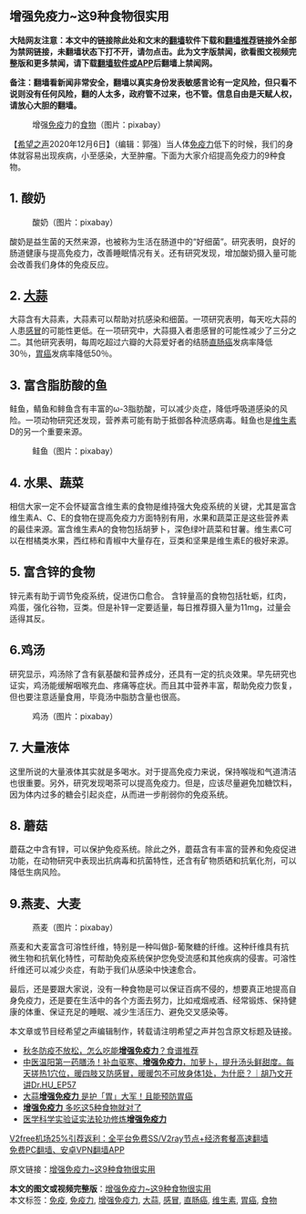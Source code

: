  <h2>增强免疫力~这9种食物很实用</h2> <p class="notice"><b>大陆网友注意：本文中的链接除此处和文末的<a href="https://github.com/bannedbook/fanqiang" >翻墙</a>软件下载和<a href="https://github.com/killgcd/justmysocks/blob/master/README.md">翻墙推荐</a>链接外全部为禁网链接，未翻墙状态下打不开，请勿点击。此为文字版禁闻，欲看图文视频完整版和更多禁闻，请下载<a href="https://github.com/bannedbook/fanqiang">翻墙软件或APP</a>后翻墙上禁闻网。</p><p>备注：翻墙看新闻非常安全，翻墙以真实身份发表敏感言论有一定风险，但只看不说则没有任何风险，翻的人太多，政府管不过来，也不管。信息自由是天赋人权，请放心大胆的翻墙。</b></p>  <div class="entry"> <figure><figcaption>增强<a href="https://www.bannedbook.org/bnews/tag/%E5%85%8D%E7%96%AB/" class="st_tag internal_tag" rel="tag" title="标签 免疫 下的日志">免疫</a>力的<a href="https://www.bannedbook.org/bnews/tag/%e9%a3%9f%e7%89%a9/" class="st_tag internal_tag" rel="tag" title="标签 食物 下的日志">食物</a>（图片：pixabay）</figcaption></figure> <p>【<span class='wp_keywordlink_affiliate'><a href="https://www.soundofhope.org" title="希望之声" target="_blank">希望之声</a></span>2020年12月6日】（编辑：郭强）当人体<a href="https://www.bannedbook.org/bnews/tag/%E5%85%8D%E7%96%AB%E5%8A%9B/" class="st_tag internal_tag" rel="tag" title="标签 免疫力 下的日志">免疫力</a>低下的时候，我们的身体就容易出现疾病，小至感染，大至肿瘤。下面为大家介绍提高免疫力的9种食物。</p> <h2>1. 酸奶</h2> <figure><figcaption>酸奶（图片：pixabay）</figcaption></figure> <p>酸奶是益生菌的天然来源，也被称为生活在肠道中的“好细菌”。研究表明，良好的肠道健康与提高免疫力，改善睡眠情况有关。还有研究发现，增加酸奶摄入量可能会改善我们身体的免疫反应。</p> <h2>2. <a href="https://www.bannedbook.org/bnews/tag/%e5%a4%a7%e8%92%9c/" class="st_tag internal_tag" rel="tag" title="标签 大蒜 下的日志">大蒜</a></h2> <p>大蒜含有大蒜素，大蒜素可以帮助对抗感染和细菌。一项研究表明，每天吃大蒜的人患<a href="https://www.bannedbook.org/bnews/tag/%E6%84%9F%E5%86%92/" class="st_tag internal_tag" rel="tag" title="标签 感冒 下的日志">感冒</a>的可能性更低。在一项研究中，大蒜摄入者患感冒的可能性减少了三分之二。其他研究表明，每周吃超过六瓣的大蒜爱好者的结肠<a href="https://www.bannedbook.org/bnews/tag/%E7%9B%B4%E8%82%A0%E7%99%8C/" class="st_tag internal_tag" rel="tag" title="标签 直肠癌 下的日志">直肠癌</a>发病率降低30％，<a href="https://www.bannedbook.org/bnews/tag/%E8%83%83%E7%99%8C/" class="st_tag internal_tag" rel="tag" title="标签 胃癌 下的日志">胃癌</a>发病率降低50％。</p>  <h2>3. 富含脂肪酸的鱼</h2> <p>鲑鱼，鲭鱼和鲱鱼含有丰富的ω-3脂肪酸，可以减少炎症，降低呼吸道感染的风险。一项动物研究还发现，营养素可能有助于抵御各种流感病毒。鲑鱼也是<a href="https://www.bannedbook.org/bnews/tag/%E7%BB%B4%E7%94%9F%E7%B4%A0/" class="st_tag internal_tag" rel="tag" title="标签 维生素 下的日志">维生素</a>D的另一个重要来源。</p> <figure><figcaption>鲑鱼（图片：pixabay）</figcaption></figure> <h2>4. 水果、蔬菜</h2> <p>相信大家一定不会怀疑富含维生素的食物是维持强大免疫系统的关键，尤其是富含维生素A、C、E的食物在提高免疫力方面特别有用，水果和蔬菜正是这些营养素的最佳来源。富含维生素A的食物包括胡萝卜，深色绿叶蔬菜和甘薯。维生素C可以在柑橘类水果，西红柿和青椒中大量存在，豆类和坚果是维生素E的极好来源。</p> <h2>5. 富含锌的食物</h2> <p>锌元素有助于调节免疫系统，促进伤口愈合。 含锌量高的食物包括牡蛎，红肉，鸡蛋，强化谷物，豆类。但是补锌一定要适量，每日推荐摄入量为11mg，过量会适得其反。</p>  <h2>6.鸡汤</h2> <p>研究显示，鸡汤除了含有氨基酸和营养成分，还具有一定的抗炎效果。早先研究也证实，鸡汤能缓解咽喉充血、疼痛等症状。而且其中营养丰富，帮助免疫力恢复，但也要注意适量食用，毕竟汤中脂肪含量也很高。</p> <figure><figcaption>鸡汤（图片：pixabay）</figcaption></figure> <h2>7. 大量液体</h2> <p>这里所说的大量液体其实就是多喝水。对于提高免疫力来说，保持喉咙和气道清洁也很重要。另外，研究发现喝茶可以提高免疫力。但是，应该尽量避免加糖饮料，因为体内过多的糖会引起炎症，从而进一步削弱你的免疫系统。</p> <h2>8. 蘑菇</h2> <p>蘑菇之中含有锌，可以保护免疫系统。除此之外，蘑菇含有丰富的营养和免疫促进功能，在动物研究中表现出抗病毒和抗菌特性，还含有矿物质硒和抗氧化剂，可以降低生病风险。</p>  <h2>9.燕麦、大麦</h2> <figure><figcaption>燕麦（图片：pixabay）</figcaption></figure> <p>燕麦和大麦富含可溶性纤维，特别是一种叫做β-葡聚糖的纤维。这种纤维具有抗微生物和抗氧化特性，可帮助免疫系统保护您免受流感和其他疾病的侵害。可溶性纤维还可以减少炎症，有助于我们从感染中快速愈合。</p> <p>最后，还是要跟大家说，没有一种食物是可以保证百病不侵的，想要真正地提高自身免疫力，还是要在生活中的各个方面去努力，比如戒烟戒酒、经常锻炼、保持健康的体重、保证充足的睡眠、减少生活压力、避免交叉感染等。</p> <p>本文章或节目经希望之声编辑制作，转载请注明希望之声并包含原文标题及链接。</p>  <ul class='op-related-articles' title='相关阅读'> <li><a href='https://www.bannedbook.org/bnews/comments/20201107/1427334.html' target='_blank'>秋冬防疫不放松，怎么吃能<b>增强免疫力</b>？食谱推荐</a></li> <li><a href='https://www.bannedbook.org/bnews/bannedvideo/20201105/1426369.html' target='_blank'>中医温阳第一药膳汤！补血驱寒、<b>增强免疫力</b>，加萝卜，提升汤头鲜甜度。每天搓热1穴位，暖四肢又防感冒，暖暖包不可放身体1处，为什麽？｜胡乃文开讲Dr.HU_EP57</a></li> <li><a href='https://www.bannedbook.org/bnews/health/20201024/1419335.html' target='_blank'>大蒜<b>增强免疫力</b> 是护「胃」大军！且能预防胃癌</a></li> <li><a href='https://www.bannedbook.org/bnews/comments/20201016/1414934.html' target='_blank'><b>增强免疫力</b> 多吃这5种食物就对了</a></li> <li><a href='https://www.bannedbook.org/bnews/comments/20201011/1411811.html' target='_blank'>医学科学实验证实法轮功修炼<b>增强免疫力</b></a></li> </ul> <p class="texttj"> <a href="https://github.com/bannedbook/fanqiang/wiki/V2ray%E6%9C%BA%E5%9C%BA" target="_blank">V2free机场25%引荐返利：全平台免费SS/V2ray节点+经济套餐高速翻墙</a><br/> <a href="https://github.com/bannedbook/fanqiang/wiki/%E7%A6%81%E9%97%BB%E7%BD%91%E5%AE%89%E5%8D%93%E7%BF%BB%E5%A2%99%E6%96%B0%E9%97%BBAPP" target="_blank">免费PC翻墙、安卓VPN翻墙APP</a></p><p>原文链接：<a class="src_link"  href="https://www.soundofhope.org/post/436360" target="_blank">增强免疫力~这9种食物很实用</a></p><a name='sharetosocial'></a>       <div><b>本文的图文或视频完整版</b>：<a href='https://www.bannedbook.org/bnews/comments/20201207/1443346.html'>增强免疫力~这9种食物很实用</a></div>  </div><!--END ENTRY--> <div class="postfooter"> <div>本文标签：<a href="https://www.bannedbook.org/bnews/tag/%E5%85%8D%E7%96%AB/" rel="tag">免疫</a>, <a href="https://www.bannedbook.org/bnews/tag/%E5%85%8D%E7%96%AB%E5%8A%9B/" rel="tag">免疫力</a>, <a href="https://www.bannedbook.org/bnews/tag/%E5%A2%9E%E5%BC%BA%E5%85%8D%E7%96%AB%E5%8A%9B/" rel="tag">增强免疫力</a>, <a href="https://www.bannedbook.org/bnews/tag/%e5%a4%a7%e8%92%9c/" rel="tag">大蒜</a>, <a href="https://www.bannedbook.org/bnews/tag/%E6%84%9F%E5%86%92/" rel="tag">感冒</a>, <a href="https://www.bannedbook.org/bnews/tag/%E7%9B%B4%E8%82%A0%E7%99%8C/" rel="tag">直肠癌</a>, <a href="https://www.bannedbook.org/bnews/tag/%E7%BB%B4%E7%94%9F%E7%B4%A0/" rel="tag">维生素</a>, <a href="https://www.bannedbook.org/bnews/tag/%E8%83%83%E7%99%8C/" rel="tag">胃癌</a>, <a href="https://www.bannedbook.org/bnews/tag/%e9%a3%9f%e7%89%a9/" rel="tag">食物</a></div>  </div><!--END POSTFOOTER--> 